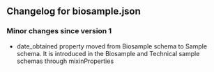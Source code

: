 ## Changelog for biosample.json

### Minor changes since version 1

* date_obtained property moved from Biosample schema to Sample schema. It is introduced in the Biosample and Technical sample schemas through mixinProperties
